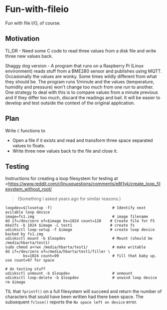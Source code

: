 # Fun-with-fileio

Fun with file I/O, of course.

## Motivation

TL;DR - Need some C code to read three values from a disk file and write three new values back.

Shaggy dog version - A program that runs on a Raspberry Pi (Linux environment) reads stuff from a BME280 sensor and publishes using MQTT. Occasionally the values are wonky. Some times wildly different from what they should be. The program runs 1/minute and the values (temperature, humidity and pressure) won't change too much from one run to another. One strategy to deal with this is to compare values from a minute previous and if they differ too much, discard the readings and bail. It will be easier to develop and test outside the context of the original application.

## Plan

Write `C` functions to

* Open a file if it exists and read and transform three space separated values to floats.
* Write three new values back to the file and close it.

## Testing

Instructions for creating a loop filesystem for testing at <https://www.reddit.com/r/linuxquestions/comments/e8t1yk/create_loop_filesystem_without_root/
> (Something I asked years ago for similar reasons.)

```text
loopdev=$(losetup -f)                           # Identify next avilable loop device
image=fs1.img                                   # image filename
dd if=/dev/zero of=$image bs=1024 count=128    # Create file for FS
mke2fs -b 1024 $image -L test1                 # create fs
udisksctl loop-setup -f $image                 # create loop device backed by fs1.img
udisksctl mount -b $loopdev                     # Mount (should be /media/hbarta/test1)
sudo chmod a+rwx /media/hbarta/test1/           # make writable
dd if=/dev/zero of=/media/hbarta/test1/filler \
        bs=1024 count=99                        # fill that baby up. use count=97 for space

# do testing stuff
udisksctl unmount -b $loopdev                   # unmount
udisksctl loop-delete -b $loopdev               # unwind loop device
rm $image
```

TIL that `fprintf()` on a full filesystem will succeed and return the number of characters that sould have been written had there been space. The subsequent `fclose()` reports the `No space left on device` error.
